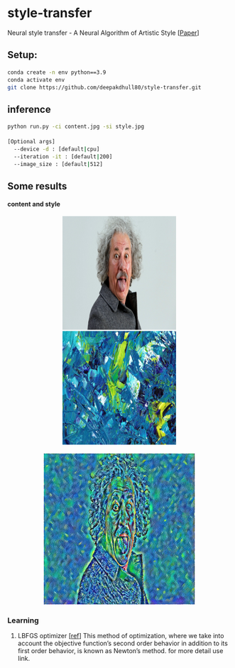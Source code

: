 # style-transfer
Neural style transfer - A Neural Algorithm of Artistic Style
[<a href="https://arxiv.org/pdf/1508.06576.pdf" >Paper</a>]

## Setup:
```bash
conda create -n env python==3.9
conda activate env
git clone https://github.com/deepakdhull80/style-transfer.git
```
## inference
```bash
python run.py -ci content.jpg -si style.jpg

[Optional args]
  --device -d : [default|cpu]
  --iteration -it : [default|200]
  --image_size : [default|512]
```

## Some results

#### content and style
<p align="center">
  <img src="https://github.com/deepakdhull80/style-transfer/blob/main/images/content.jpg" width="256" height="256" title="content image">
  <img src="https://github.com/deepakdhull80/style-transfer/blob/main/images/style.jpg" width="256" height="256" title="style image">
  <br><br>
  <img src="https://github.com/deepakdhull80/style-transfer/blob/main/images/result.jpg" width="340" height="340" title="result image">
</p>


### Learning
1. LBFGS optimizer [<a href="https://towardsdatascience.com/bfgs-in-a-nutshell-an-introduction-to-quasi-newton-methods-21b0e13ee504">ref</a>]
This method of optimization, where we take into account the objective function’s second order behavior in addition to its first order behavior, is known as Newton’s method. for more detail use link.

